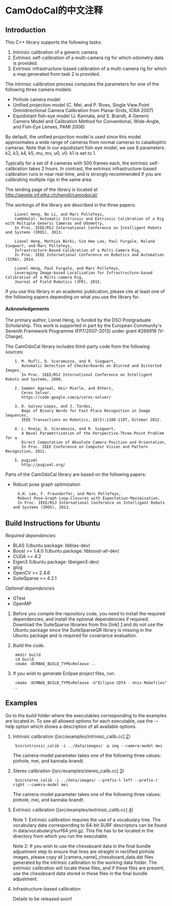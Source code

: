 CamOdoCal的中文注释
=========
 
Introduction
------------

This C++ library supports the following tasks:

1. Intrinsic calibration of a generic camera.
2. Extrinsic self-calibration of a multi-camera rig for which odometry data is provided.
3. Extrinsic infrastructure-based calibration of a multi-camera rig for which a map generated from task 2 is provided.


The intrinsic calibration process computes the parameters for one of the following three camera models:
* Pinhole camera model
* Unified projection model (C. Mei, and P. Rives, Single View Point Omnidirectional Camera Calibration from Planar Grids, ICRA 2007)
* Equidistant fish-eye model (J. Kannala, and S. Brandt, A Generic Camera Model and Calibration Method for Conventional, Wide-Angle, and Fish-Eye Lenses, PAMI 2006)

By default, the unified projection model is used since this model approximates a wide range of cameras from normal cameras to catadioptric cameras. Note that in our equidistant fish-eye model, we use 8 parameters: k2, k3, k4, k5, mu, mv, u0, v0. k1 is set to 1.

Typically for a set of 4 cameras with 500 frames each, the extrinsic self-calibration takes 2 hours. In contrast, the extrinsic infrastructure-based calibration runs in near real-time, and is strongly recommended if you are calibrating multiple rigs in the same area.

The landing page of the library is located at http://people.inf.ethz.ch/hengli/camodocal/

The workings of the library are described in the three papers:

        Lionel Heng, Bo Li, and Marc Pollefeys,
        CamOdoCal: Automatic Intrinsic and Extrinsic Calibration of a Rig with Multiple Generic Cameras and Odometry,
        In Proc. IEEE/RSJ International Conference on Intelligent Robots and Systems (IROS), 2013.

        Lionel Heng, Mathias Bürki, Gim Hee Lee, Paul Furgale, Roland Siegwart, and Marc Pollefeys,
        Infrastructure-Based Calibration of a Multi-Camera Rig,
        In Proc. IEEE International Conference on Robotics and Automation (ICRA), 2014.
        
        Lionel Heng, Paul Furgale, and Marc Pollefeys,
        Leveraging Image-based Localization for Infrastructure-based Calibration of a Multi-camera Rig,
        Journal of Field Robotics (JFR), 2015.

If you use this library in an academic publication, please cite at least one of the following papers depending on what you use the library for.

#### Acknowledgements ####

The primary author, Lionel Heng, is funded by the DSO Postgraduate Scholarship. This work is supported in part by the European Community's Seventh Framework Programme (FP7/2007-2013) under grant #269916 (V-Charge).

The CamOdoCal library includes third-party code from the following sources:

        1. M. Rufli, D. Scaramuzza, and R. Siegwart,
           Automatic Detection of Checkerboards on Blurred and Distorted Images,
           In Proc. IEEE/RSJ International Conference on Intelligent Robots and Systems, 2008.

        2. Sameer Agarwal, Keir Mierle, and Others,
           Ceres Solver.
           https://code.google.com/p/ceres-solver/
        
        3. D. Galvez-Lopez, and J. Tardos,
           Bags of Binary Words for Fast Place Recognition in Image Sequences,
           IEEE Transactions on Robotics, 28(5):1188-1197, October 2012.

        4. L. Kneip, D. Scaramuzza, and R. Siegwart,
           A Novel Parametrization of the Perspective-Three-Point Problem for a
           Direct Computation of Absolute Camera Position and Orientation,
           In Proc. IEEE Conference on Computer Vision and Pattern Recognition, 2011.

        5. pugixml
           http://pugixml.org/
        
Parts of the CamOdoCal library are based on the following papers:

* Robust pose graph optimization

        G.H. Lee, F. Fraundorfer, and Marc Pollefeys,
        Robust Pose-Graph Loop-Closures with Expectation-Maximization,
        In Proc. IEEE/RSJ International Conference on Intelligent Robots and Systems (IROS), 2013.
        

Build Instructions for Ubuntu
-----------------------------

*Required dependencies*
* BLAS (Ubuntu package: libblas-dev)
* Boost >= 1.4.0 (Ubuntu package: libboost-all-dev)
* CUDA >= 4.2
* Eigen3 (Ubuntu package: libeigen3-dev)
* glog
* OpenCV >= 2.4.6
* SuiteSparse >= 4.2.1

*Optional dependencies*
* GTest
* OpenMP

1. Before you compile the repository code, you need to install the required
   dependencies, and install the optional dependencies if required.
   Download the SuiteSparse libraries from this [link] [1] and
   do not use the Ubuntu package since the SuiteSparseQR library is
   missing in the Ubuntu package and is required for covariance evaluation.

2. Build the code.

        mkdir build
        cd build
        cmake -DCMAKE_BUILD_TYPE=Release ..

3. If you wish to generate Eclipse project files, run:

        cmake -DCMAKE_BUILD_TYPE=Release -G"Eclipse CDT4 - Unix Makefiles" ..

Examples
--------

Go to the build folder where the executables corresponding to the examples are located in. To see all allowed options for each executable, use the --help option which shows a description of all available options.

1. Intrinsic calibration ([src/examples/intrinsic_calib.cc] [2])

        bin/intrinsic_calib -i ../data/images/ -p img --camera-model mei

   The camera-model parameter takes one of the following three values: pinhole, mei, and kannala-brandt.

2. Stereo calibration  ([src/examples/stereo_calib.cc] [3])

        bin/stereo_calib -i ../data/images/ --prefix-l left --prefix-r right --camera-model mei

   The camera-model parameter takes one of the following three values: pinhole, mei, and kannala-brandt.

3. Extrinsic calibration ([src/examples/extrinsic_calib.cc] [4])

   Note 1: Extrinsic calibration requires the use of a vocabulary tree. The vocabulary data
           corresponding to 64-bit SURF descriptors can be found in data/vocabulary/surf64.yml.gz.
           This file has to be located in the directory from which you run the executable.
           
   Note 2: If you wish to use the chessboard data in the final bundle adjustment step to ensure
           that lines are straight in rectified pinhole images, please copy all [camera\_name]\_chessboard_data.dat
           files generated by the intrinsic calibration to the working data folder. The extrinsic calibration
           will locate these files, and if these files are present, use the chessboard data stored in these files
           in the final bundle adjustment.

4. Infrastructure-based calibration

   Details to be released soon!
   
  [1]: https://www.cise.ufl.edu/research/sparse/SuiteSparse/SuiteSparse-4.2.1.tar.gz "link"
  [2]: https://github.com/hengli/camodocal/blob/master/src/examples/intrinsic_calib.cc "src/examples/intrinsic_calib.cc"
  [3]: https://github.com/hengli/camodocal/blob/master/src/examples/stereo_calib.cc "src/examples/stereo_calib.cc"
  [4]: https://github.com/hengli/camodocal/blob/master/src/examples/extrinsic_calib.cc "src/examples/extrinsic_calib.cc"
